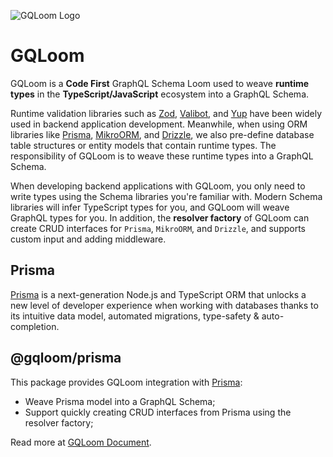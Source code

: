 ![GQLoom Logo](https://github.com/modevol-com/gqloom/blob/main/gqloom.svg?raw=true)

# GQLoom

GQLoom is a **Code First** GraphQL Schema Loom used to weave **runtime types** in the **TypeScript/JavaScript** ecosystem into a GraphQL Schema.

Runtime validation libraries such as [Zod](https://zod.dev/), [Valibot](https://valibot.dev/), and [Yup](https://github.com/jquense/yup) have been widely used in backend application development. Meanwhile, when using ORM libraries like [Prisma](https://www.prisma.io/), [MikroORM](https://mikro-orm.io/), and [Drizzle](https://orm.drizzle.team/), we also pre-define database table structures or entity models that contain runtime types.
The responsibility of GQLoom is to weave these runtime types into a GraphQL Schema.

When developing backend applications with GQLoom, you only need to write types using the Schema libraries you're familiar with. Modern Schema libraries will infer TypeScript types for you, and GQLoom will weave GraphQL types for you.
In addition, the **resolver factory** of GQLoom can create CRUD interfaces for `Prisma`, `MikroORM`, and `Drizzle`, and supports custom input and adding middleware.

## Prisma

[Prisma](https://www.prisma.io/) is a next-generation Node.js and TypeScript ORM that unlocks a new level of developer experience when working with databases thanks to its intuitive data model, automated migrations, type-safety & auto-completion.

## @gqloom/prisma

This package provides GQLoom integration with [Prisma](https://www.prisma.io/):

- Weave Prisma model into a GraphQL Schema;
- Support quickly creating CRUD interfaces from Prisma using the resolver factory;

Read more at [GQLoom Document](https://gqloom.dev/docs/schema/prisma).
